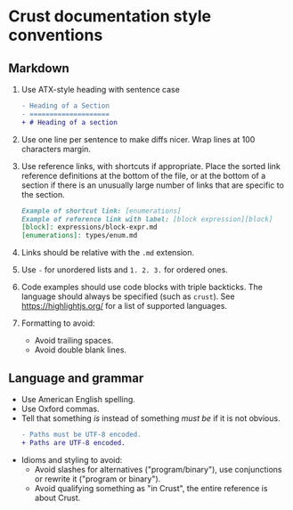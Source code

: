# Crust documentation style conventions

## Markdown

1. Use ATX-style heading with sentence case

   ```diff
   - Heading of a Section
   - ====================
   + # Heading of a section
   ```

2. Use one line per sentence to make diffs nicer.
   Wrap lines at 100 characters margin.
3. Use reference links, with shortcuts if appropriate.
   Place the sorted link reference definitions at the bottom of the file, or at the bottom of a
   section if there is an unusually large number of links that are specific to the section.

   ```markdown
   Example of shortcut link: [enumerations]
   Example of reference link with label: [block expression][block]
   [block]: expressions/block-expr.md
   [enumerations]: types/enum.md
   ```

4. Links should be relative with the `.md` extension.
5. Use `-` for unordered lists and `1. 2. 3.` for ordered ones.
6. Code examples should use code blocks with triple backticks.
   The language should always be specified (such as `crust`).
   See https://highlightjs.org/ for a list of supported languages.
7. Formatting to avoid:
    - Avoid trailing spaces.
    - Avoid double blank lines.

## Language and grammar

- Use American English spelling.
- Use Oxford commas.
- Tell that something _is_ instead of something _must be_ if it is not obvious.
  ```diff
  - Paths must be UTF-8 encoded.
  + Paths are UTF-8 encoded.
  ```
- Idioms and styling to avoid:
    - Avoid slashes for alternatives ("program/binary"), use conjunctions or rewrite it ("program or
      binary").
    - Avoid qualifying something as "in Crust", the entire reference is about Crust.
